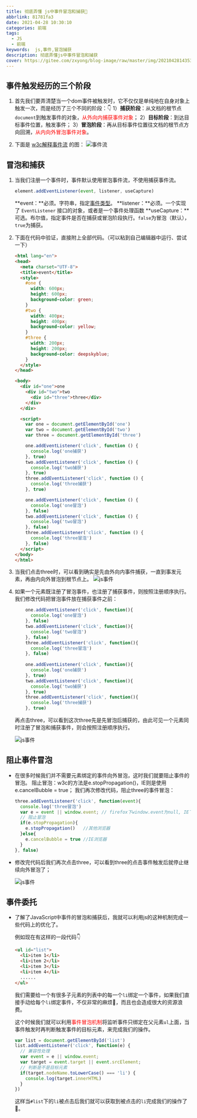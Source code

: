 ```yaml
---
title: 彻底弄懂 js中事件冒泡和捕获🎈
abbrlink: 81781fa3
date: 2021-04-28 10:30:10
categories: 前端
tags: 
  - JS
  - 前端
keywords:  js,事件,冒泡捕获
description: 彻底弄懂js中事件冒泡和捕获
cover: https://gitee.com/zxyong/blog-image/raw/master/img/20210428143539.webp
---
```


## 事件触发经历的三个阶段

1. 首先我们要弄清楚当一个dom事件被触发时，它不仅仅是单纯地在自身对象上触发一次，而是经历了三个不同的阶段：👇
   1）**捕获阶段**：从文档的根节点`document`到触发事件的对象，<font color="red">从外向内捕获事件对象</font>；
   2）**目标阶段**：到达目标事件位置，触发事件；
   3）**冒泡阶段**：再从目标事件位置往文档的根节点方向回溯，<font color="red">从内向外冒泡事件对象</font>。

2. 下面是 [w3c解释事件流](https://www.w3.org/TR/DOM-Level-3-Events/#event-flow 'w3c事件流') 的图：
   ![事件流](https://gitee.com/zxyong/blog-image/raw/master/img/20210428110115.jpg '事件流')

## 冒泡和捕获
1. 当我们注册一个事件时，事件默认使用冒泡事件流，不使用捕获事件流。

   ```js
   element.addEventListener(event, listener, useCapture)
   ```

   **event：**必须。字符串，指定[事件类型](https://developer.mozilla.org/zh-CN/docs/Web/Events '事件参考|MDN')。
   **listener：**必须。一个实现了 `EventListener` 接口的对象，或者是一个事件处理函数
   **useCapture：**可选。布尔值，指定事件是否在捕获或冒泡阶段执行。`false`为冒泡（默认），`true`为捕获。 

2. 下面在代码中验证，直接附上全部代码。（可以粘到自己编辑器中运行、尝试一下）

   ```html
   <html lang="en">
   <head>
     <meta charset="UTF-8">
     <title>event</title>
     <style>
       #one {
         width: 600px;
         height: 600px;
         background-color: green;
       }
       #two {
         width: 400px;
         height: 400px;
         background-color: yellow;
       }
       #three {
         width: 200px;
         height: 200px;
         background-color: deepskyblue;
       }
     </style>
   </head>
   
   <body>
     <div id="one">one
       <div id="two">two
         <div id="three">three</div>
       </div>
     </div>
   
     <script>
       var one = document.getElementById('one')
       var two = document.getElementById('two')
       var three = document.getElementById('three')
   
       one.addEventListener('click', function () {
         console.log('one捕获')
       }, true)
       two.addEventListener('click', function () {
         console.log('two捕获')
       }, true)
       three.addEventListener('click', function () {
         console.log('three捕获')
       }, true)
   
       one.addEventListener('click', function () {
         console.log('one冒泡')
       }, false)
       two.addEventListener('click', function () {
         console.log('two冒泡')
       }, false)
       three.addEventListener('click', function () {
         console.log('three冒泡')
       }, false)
     </script>
   </body>
   </html>
   ```

3. 当我们点击three时，可以看到确实是先由外向内事件捕获，一直到事发元素，再由内向外冒泡到根节点上。
   ![js事件](https://gitee.com/zxyong/blog-image/raw/master/img/20210428110353.png '冒泡&捕获')
   
4. 如果一个元素既注册了冒泡事件，也注册了捕获事件，则按照注册顺序执行。
   我们修改代码把冒泡事件放在捕获事件之前：
   
   ```js
       one.addEventListener('click', function(){
         console.log('one冒泡')
       }, false)
       two.addEventListener('click', function(){
         console.log('two冒泡')
       }, false)
       three.addEventListener('click', function(){
         console.log('three冒泡')
       }, false)
   		
       one.addEventListener('click', function(){
         console.log('one捕获')
       }, true)
       two.addEventListener('click', function(){
         console.log('two捕获')
       }, true)
       three.addEventListener('click', function(){
         console.log('three捕获')
       }, true)
   ```
   
   再点击three，可以看到这次three先是先冒泡后捕获的，由此可见一个元素同时注册了冒泡和捕获事件，则会按照注册顺序执行。
   
   ![js事件](https://gitee.com/zxyong/blog-image/raw/master/img/20210428110502.png '冒泡&捕获')

## 阻止事件冒泡
- 在很多时候我们并不需要元素绑定的事件向外冒泡，这时我们就要阻止事件的冒泡。
  阻止冒泡：w3c的方法是e.stopPropagation()，IE则是使用e.cancelBubble = true；
  我们再次修改代码，阻止three的事件冒泡：

  ```js
  three.addEventListener('click', function(event){
    console.log('three冒泡')
    var e = event || window.event; // firefox下window.event为null, IE下event为null
    // 阻止冒泡
    if(e.stopPropagation){
      e.stopPropagation()	//其他浏览器
    }else{
      e.cancelBubble = true //IE浏览器
    }			
  }, false)
  ```

- 修改完代码后我们再次点击three，可以看到three的点击事件触发后就停止继续向外冒泡了；

  ![js事件](https://gitee.com/zxyong/blog-image/raw/master/img/20210428110554.png '冒泡&捕获')

## 事件委托

- 了解了JavaScript中事件的冒泡和捕获后，我就可以利用js的这种机制完成一些代码上的优化了。

  例如现在有这样的一段代码👇

  ```html
  <ul id="list">
    <li>item 1</li>
    <li>item 2</li>
    <li>item 3</li>
    <li>item 4</li>
    ......
  </ul>
  ```

  我们需要给一个有很多子元素的列表中的每一个`li`绑定一个事件，如果我们直接手动给每个`li`绑定事件，不仅非常的麻烦🤮，而且也会造成很大的资源浪费。

  这个时候我们就可以利用<font color='red'>事件冒泡机制</font>将监听事件只绑定在父元素`ul`上面，当事件触发时再判断触发事件的目标元素，来完成我们的操作。

  ```js
  var list = document.getElementById('list')
  list.addEventListener('click', function(e) {
    // 兼容性处理
    var event = e || window.event;
    var target = event.target || event.srcElement;
    // 判断是不是目标元素
    if(target.nodeName.toLowerCase() === 'li') {
      console.log(target.innerHTML)
    }
  })
  ```

  这样当`#list`下的`li`被点击后我们就可以获取到被点击的`li`完成我们的操作了🤗。





